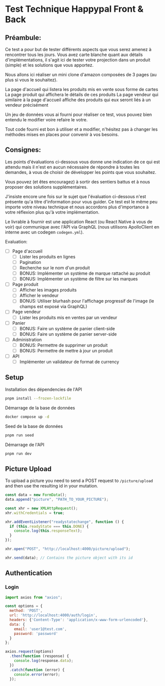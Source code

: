 # Test Technique Happypal Front & Back

## Préambule:

Ce test a pour but de tester différents aspects que vous serez amenez à rencontrer tous les jours. Vous avez carte blanche quant aux détails d'implémentations, il s'agit ici de tester votre projection dans un produit (simple) et les solutions que vous apportez.

Nous allons ici réaliser un mini clone d'amazon composées de 3 pages (au plus si vous le souhaitez).

La page d'accueil qui listera les produits mis en vente sous forme de cartes
La page produit qui affichera le détails de ces produits
La page vendeur qui similaire à la page d'accueil affiche des produits qui eux seront liés à un vendeur précisément

Un jeu de données vous ai fourni pour réaliser ce test, vous pouvez bien entendu le modifier voire refaire le votre.

Tout code fourni est bon à utiliser et a modifier, n'hésitez pas à changer les méthodes mises en places pour convenir à vos besoins.

## Consignes:
Les points d'évaluations ci-dessous vous donne une indication de ce qui est attendu mais il n'est en aucun nécessaire de répondre à toutes les demandes, à vous de choisir de développer les points que vous souhaitez.

Vous pouvez (et êtes encouragez) à sortir des sentiers battus et à nous proposer des solutions supplémentaires.

J'insiste encore une fois sur le sujet que l'évaluation ci-dessous n'est présente qu'a titre d'information pour vous guider. Ce test est le même peu importe votre niveau technique et nous accordons plus d'importance à votre réflexion plus qu'à votre implémentation.

Le livrable à fournir est une application React (ou React Native à vous de voir) qui communique avec l'API via GraphQL (nous utilisons ApolloClient en interne avec un codegen `codegen.yml`).

Evaluation:
- [ ] Page d'accueil
  - [ ] Lister les produits en lignes
  - [ ] Pagination
  - [ ] Recherche sur le nom d'un produit
  - [ ] BONUS: Implémenter un système de marque rattaché au produit
  - [ ] BONUS: Implémenter un système de filtre sur les marques
- [ ] Page produit
  - [ ] Afficher les images produits
  - [ ] Afficher le vendeur
  - [ ] BONUS: Utiliser blurhash pour l'affichage progressif de l'image (le champs est exposé via GraphQL)
- [ ] Page vendeur
  - [ ] Lister les produits mis en ventes par un vendeur
- [ ] Panier
  - [ ] BONUS: Faire un système de panier client-side
  - [ ] BONUS: Faire un système de panier server-side
- [ ] Administration
  - [ ] BONUS: Permettre de supprimer un produit
  - [ ] BONUS: Permettre de mettre à jour un produit
- [ ] API
  - [ ] Implémenter un validateur de format de currency

## Setup

Installation des dépendencies de l'API
```sh
pnpm install --frozen-lockfile
```

Démarrage de la base de données
```sh
docker compose up -d
```

Seed de la base de données
```sh
pnpm run seed
```

Démarrage de l'API
```sh
pnpm run dev
```

## Picture Upload

To upload a picture you need to send a POST request to `/picture/upload` and then use the resulting id in your mutation.

```js
const data = new FormData();
data.append("picture", "PATH_TO_YOUR_PICTURE");

const xhr = new XMLHttpRequest();
xhr.withCredentials = true;

xhr.addEventListener("readystatechange", function () {
  if (this.readyState === this.DONE) {
    console.log(this.responseText);
  }
});

xhr.open("POST", "http://localhost:4000/picture/upload");

xhr.send(data); // Contains the picture object with its id
```

## Authentication

### Login

```js
import axios from "axios";

const options = {
  method: 'POST',
  url: 'http://localhost:4000/auth/login',
  headers: {'Content-Type': 'application/x-www-form-urlencoded'},
  data: {
    email: 'user1@test.com',
    password: 'password'
  }
};

axios.request(options)
  .then(function (response) {
    console.log(response.data);
  })
  .catch(function (error) {
    console.error(error);
  });
```
